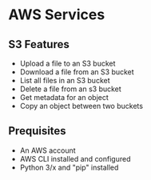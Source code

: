 # AWS Services

## S3 Features
- Upload a file to an S3 bucket
- Download a file from an S3 bucket
- List all files in an S3 bucket
- Delete a file from an s3 bucket
- Get metadata for an object
- Copy an object between two buckets


## Prequisites
- An AWS account
- AWS CLI installed and configured
- Python 3/x and "pip" installed 
